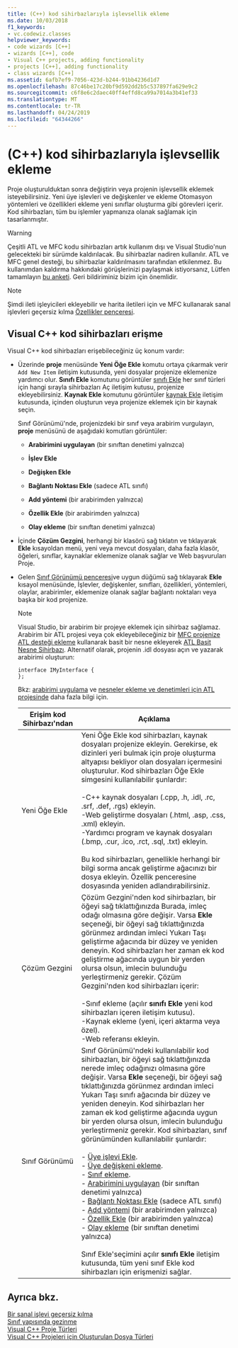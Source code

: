 ```yaml
---
title: (C++) kod sihirbazlarıyla işlevsellik ekleme
ms.date: 10/03/2018
f1_keywords:
- vc.codewiz.classes
helpviewer_keywords:
- code wizards [C++]
- wizards [C++], code
- Visual C++ projects, adding functionality
- projects [C++], adding functionality
- class wizards [C++]
ms.assetid: 6afb7ef9-7056-423d-b244-91bb4236d1d7
ms.openlocfilehash: 87c46be17c20bf9d592dd2b5c537897fa629e9c2
ms.sourcegitcommit: c6f8e6c2daec40ff4effd8ca99a7014a3b41ef33
ms.translationtype: MT
ms.contentlocale: tr-TR
ms.lasthandoff: 04/24/2019
ms.locfileid: "64344266"
---
```

# <a name="adding-functionality-with-code-wizards-c"></a>(C++) kod sihirbazlarıyla işlevsellik ekleme

Proje oluşturulduktan sonra değiştirin veya projenin işlevsellik eklemek isteyebilirsiniz. Yeni üye işlevleri ve değişkenler ve ekleme Otomasyon yöntemleri ve özellikleri ekleme yeni sınıflar oluşturma gibi görevleri içerir. Kod sihirbazları, tüm bu işlemler yapmanıza olanak sağlamak için tasarlanmıştır.

> [!WARNING]
> Çeşitli ATL ve MFC kodu sihirbazları artık kullanım dışı ve Visual Studio'nun gelecekteki bir sürümde kaldırılacak. Bu sihirbazlar nadiren kullanılır. ATL ve MFC genel desteği, bu sihirbazlar kaldırılmasını tarafından etkilenmez. Bu kullanımdan kaldırma hakkındaki görüşlerinizi paylaşmak istiyorsanız, Lütfen tamamlayın [bu anketi](https://www.surveymonkey.com/r/QDWKKCN). Geri bildiriminiz bizim için önemlidir.

> [!NOTE]
>  Şimdi ileti işleyicileri ekleyebilir ve harita iletileri için ve MFC kullanarak sanal işlevleri geçersiz kılma [Özellikler penceresi](/visualstudio/ide/reference/properties-window).

## <a name="accessing-visual-c-code-wizards"></a>Visual C++ kod sihirbazları erişme

Visual C++ kod sihirbazları erişebileceğiniz üç konum vardır:

- Üzerinde **proje** menüsünde **Yeni Öğe Ekle** komutu ortaya çıkarmak verir `Add New Item` iletişim kutusunda, yeni dosyalar projenize eklemenize yardımcı olur. **Sınıfı Ekle** komutunu görüntüler [sınıfı Ekle](../ide/add-class-dialog-box.md) her sınıf türleri için hangi sırayla sihirbazları Aç iletişim kutusu, projenize ekleyebilirsiniz. **Kaynak Ekle** komutunu görüntüler [kaynak Ekle](../windows/add-resource-dialog-box.md) iletişim kutusunda, içinden oluşturun veya projenize eklemek için bir kaynak seçin.

   Sınıf Görünümü'nde, projenizdeki bir sınıf veya arabirim vurgulayın, **proje** menüsünü de aşağıdaki komutları görüntüler:

   - **Arabirimini uygulayan** (bir sınıftan denetimi yalnızca)

   - **İşlev Ekle**

   - **Değişken Ekle**

   - **Bağlantı Noktası Ekle** (sadece ATL sınıfı)

   - **Add yöntemi** (bir arabirimden yalnızca)

   - **Özellik Ekle** (bir arabirimden yalnızca)

   - **Olay ekleme** (bir sınıftan denetimi yalnızca)

- İçinde **Çözüm Gezgini**, herhangi bir klasörü sağ tıklatın ve tıklayarak **Ekle** kısayoldan menü, yeni veya mevcut dosyaları, daha fazla klasör, öğeleri, sınıflar, kaynaklar eklemenize olanak sağlar ve Web başvuruları Proje.

- Gelen [Sınıf Görünümü penceresi](/visualstudio/ide/viewing-the-structure-of-code)ve uygun düğümü sağ tıklayarak **Ekle** kısayol menüsünde, İşlevler, değişkenler, sınıfları, özellikleri, yöntemleri, olaylar, arabirimler, eklemenize olanak sağlar bağlantı noktaları veya başka bir kod projenize.

   > [!NOTE]
   > Visual Studio, bir arabirim bir projeye eklemek için sihirbaz sağlamaz. Arabirim bir ATL projesi veya çok ekleyebileceğiniz bir [MFC projenize ATL desteği ekleme](../mfc/reference/adding-atl-support-to-your-mfc-project.md) kullanarak basit bir nesne ekleyerek [ATL Basit Nesne Sihirbazı](../atl/reference/atl-simple-object-wizard.md). Alternatif olarak, projenin .idl dosyası açın ve yazarak arabirimi oluşturun:

    ```IDL
    interface IMyInterface {
    };
    ```

   Bkz: [arabirimi uygulama](../ide/implementing-an-interface-visual-cpp.md) ve [nesneler ekleme ve denetimleri için ATL projesinde](../atl/reference/adding-objects-and-controls-to-an-atl-project.md) daha fazla bilgi için.

   |Erişim kod Sihirbazı'ndan|Açıklama|
   |-----------------------------|-----------------|
   |Yeni Öğe Ekle|Yeni Öğe Ekle kod sihirbazları, kaynak dosyaları projenize ekleyin. Gerekirse, ek dizinleri yeri bulmak için proje oluşturma altyapısı bekliyor olan dosyaları içermesini oluşturulur. Kod sihirbazları Öğe Ekle simgesini kullanılabilir şunlardır:<br /><br />-C++ kaynak dosyaları (.cpp, .h, .idl, .rc, .srf, .def, .rgs) ekleyin.<br />-Web geliştirme dosyaları (.html, .asp, .css, .xml) ekleyin.<br />-Yardımcı program ve kaynak dosyaları (.bmp, .cur, .ico, .rct, .sql, .txt) ekleyin.<br /><br />Bu kod sihirbazları, genellikle herhangi bir bilgi sorma ancak geliştirme ağacınızı bir dosya ekleyin. Özellik penceresine dosyasında yeniden adlandırabilirsiniz.|
   |Çözüm Gezgini|Çözüm Gezgini'nden kod sihirbazları, bir öğeyi sağ tıklattığınızda Burada, imleç odağı olmasına göre değişir. Varsa **Ekle** seçeneği, bir öğeyi sağ tıklattığınızda görünmez ardından imleci Yukarı Taşı geliştirme ağacında bir düzey ve yeniden deneyin. Kod sihirbazları her zaman ek kod geliştirme ağacında uygun bir yerden olursa olsun, imlecin bulunduğu yerleştirmeniz gerekir. Çözüm Gezgini'nden kod sihirbazları içerir:<br /><br />-Sınıf ekleme (açılır **sınıfı Ekle** yeni kod sihirbazları içeren iletişim kutusu).<br />-Kaynak ekleme (yeni, içeri aktarma veya özel).<br />-Web referansı ekleyin.|
   |Sınıf Görünümü|Sınıf Görünümü'ndeki kullanılabilir kod sihirbazları, bir öğeyi sağ tıklattığınızda nerede imleç odağınızı olmasına göre değişir. Varsa **Ekle** seçeneği, bir öğeyi sağ tıklattığınızda görünmez ardından imleci Yukarı Taşı sınıfı ağacında bir düzey ve yeniden deneyin. Kod sihirbazları her zaman ek kod geliştirme ağacında uygun bir yerden olursa olsun, imlecin bulunduğu yerleştirmeniz gerekir. Kod sihirbazları, sınıf görünümünden kullanılabilir şunlardır:<br /><br />- [Üye işlevi Ekle](../ide/adding-a-member-function-visual-cpp.md).<br />- [Üye değişkeni ekleme](../ide/adding-a-member-variable-visual-cpp.md).<br />- [Sınıf ekleme](../ide/adding-a-class-visual-cpp.md).<br />- [Arabirimini uygulayan](../ide/implement-interface-wizard.md) (bir sınıftan denetimi yalnızca)<br />- [Bağlantı Noktası Ekle](../ide/implement-connection-point-wizard.md) (sadece ATL sınıfı)<br />- [Add yöntemi](../ide/add-method-wizard.md) (bir arabirimden yalnızca)<br />- [Özellik Ekle](../ide/names-add-property-wizard.md) (bir arabirimden yalnızca)<br />- [Olay ekleme](../ide/add-event-wizard.md) (bir sınıftan denetimi yalnızca)<br /><br />Sınıf Ekle'seçimini açılır **sınıfı Ekle** iletişim kutusunda, tüm yeni sınıf Ekle kod sihirbazları için erişmenizi sağlar.|

## <a name="see-also"></a>Ayrıca bkz.

[Bir sanal işlevi geçersiz kılma](../ide/overriding-a-virtual-function-visual-cpp.md)<br>
[Sınıf yapısında gezinme](../ide/navigating-the-class-structure-visual-cpp.md)<br>
[Visual C++ Proje Türleri](../build/reference/visual-cpp-project-types.md)<br>
[Visual C++ Projeleri için Oluşturulan Dosya Türleri](../build/reference/file-types-created-for-visual-cpp-projects.md)
